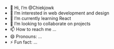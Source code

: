 - 👋 Hi, I’m @Chiekjowk
- 👀 I’m interested in web development and design 
- 🌱 I’m currently learning React  
- 💞️ I’m looking to collaborate on projects 
- 📫 How to reach me ...
- 😄 Pronouns: ...
- ⚡ Fun fact: ...

<!---
Chiekjowk/Chiekjowk is a ✨ special ✨ repository because its `README.md` (this file) appears on your GitHub profile.
You can click the Preview link to take a look at your changes.
--->

